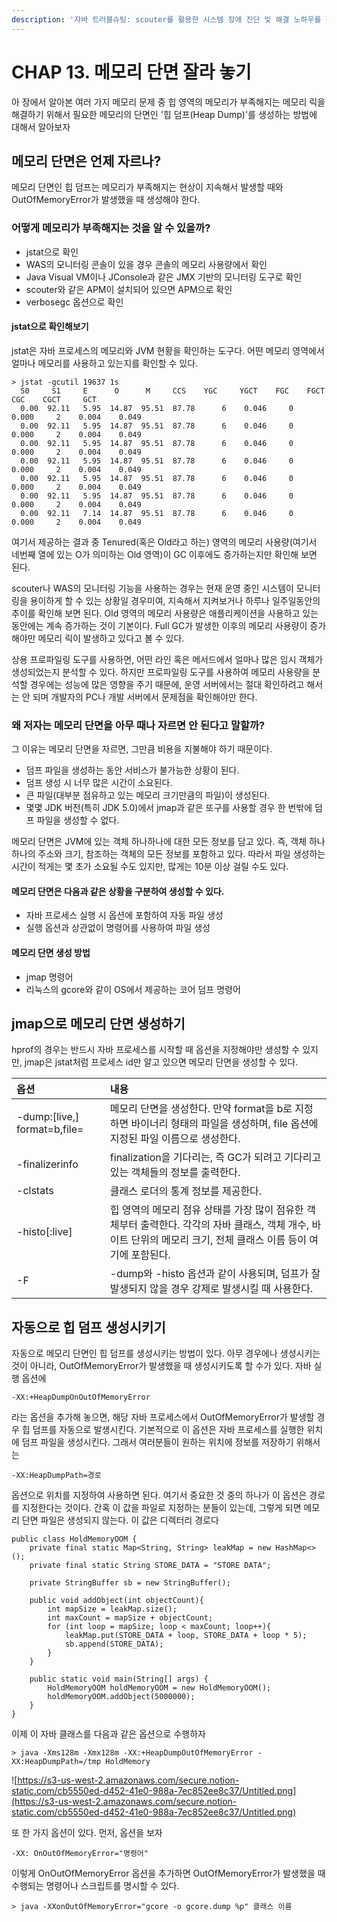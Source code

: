```yaml
---
description: '자바 트러블슈팅: scouter를 활용한 시스템 장애 진단 및 해결 노하우를 챕터 13을 요약한 내용입니다.'
---
```


# CHAP 13. 메모리 단면 잘라 놓기

아 장에서 알아본 여러 가지 메모리 문제 중 힙 영역의 메모리가 부족해지는 메모리 릭을 해결하기 위해서 필요한 메모리의 단면인 '힙 덤프\(Heap Dump\)'를 생성하는 방법에 대해서 알아보자

## 메모리 단면은 언제 자르나?

메모리 단면인 힙 덤프는 메모리가 부족해지는 현상이 지속해서 발생할 때와 OutOfMemoryError가 발생했을 때 생성해야 한다.

### 어떻게 메모리가 부족해지는 것을 알 수 있을까?

* jstat으로 확인
* WAS의 모니터링 콘솔이 있을 경우 콘솔의 메모리 사용량에서 확인
* Java Visual VM이나 JConsole과 같은 JMX 기반의 모니터링 도구로 확인
* scouter와 같은 APM이 설치되어 있으면 APM으로 확인
* verbosegc 옵션으로 확인

#### jstat으로 확인해보기

jstat은 자바 프로세스의 메모리와 JVM 현황을 확인하는 도구다. 어떤 메모리 영역에서 얼마나 메모리를 사용하고 있는지를 확인할 수 있다.

```text
> jstat -gcutil 19637 1s
  S0     S1     E      O      M     CCS    YGC     YGCT    FGC    FGCT    CGC    CGCT     GCT
  0.00  92.11   5.95  14.87  95.51  87.78      6    0.046     0    0.000     2    0.004    0.049
  0.00  92.11   5.95  14.87  95.51  87.78      6    0.046     0    0.000     2    0.004    0.049
  0.00  92.11   5.95  14.87  95.51  87.78      6    0.046     0    0.000     2    0.004    0.049
  0.00  92.11   5.95  14.87  95.51  87.78      6    0.046     0    0.000     2    0.004    0.049
  0.00  92.11   5.95  14.87  95.51  87.78      6    0.046     0    0.000     2    0.004    0.049
  0.00  92.11   5.95  14.87  95.51  87.78      6    0.046     0    0.000     2    0.004    0.049
  0.00  92.11   7.14  14.87  95.51  87.78      6    0.046     0    0.000     2    0.004    0.049
```

여기서 제공하는 결과 중 Tenured\(혹은 Old라고 하는\) 영역의 메모리 사용량\(여기서 네번째 열에 있는 O가 의미하는 Old 영역\)이 GC 이후에도 증가하는지만 확인해 보면 된다.

scouter나 WAS의 모니터링 기능을 사용하는 경우는 현재 운영 중인 시스템이 모니터링을 용이하게 할 수 있는 상황일 경우미여, 지속해서 지켜보거나 하루나 일주일동안의 추이를 확인해 보면 된다. Old 영역의 메모리 사용량은 애플리케이션을 사용하고 있는 동안에는 계속 증가하는 것이 기본이다. Full GC가 발생한 이후의 메모리 사용량이 증가해야만 메모리 릭이 발생하고 있다고 볼 수 있다.

상용 프로파일링 도구를 사용하면, 어떤 라인 혹은 메서드에서 얼마나 많은 임시 객체가 생성되었는지 분석할 수 있다. 하지만 프로파일링 도구를 사용하여 메모리 사용량을 분석할 경우에는 성능에 많은 영향을 주기 때문에, 운영 서버에서는 절대 확인하려고 해서는 안 되며 개발자의 PC나 개발 서버에서 문제점을 확인해야만 한다.

### 왜 저자는 메모리 단면을 아무 때나 자르면 안 된다고 말할까?

그 이유는 메모리 단면을 자르면, 그만큼 비용을 지불해야 하기 때문이다.

* 덤프 파일을 생성하는 동안 서비스가 불가능한 상황이 된다.
* 덤프 생성 시 너무 많은 시간이 소요된다.
* 큰 파일\(대부분 점유하고 있는 메모리 크기만큼의 파일\)이 생성된다.
* 몇몇 JDK 버전\(특히 JDK 5.0\)에서 jmap과 같은 또구를 사용할 경우 한 번밖에 덤프 파일을 생성할 수 없다.

메모리 단면은 JVM에 있는 객체 하나하나에 대한 모든 정보를 담고 있다. 즉, 객체 하나하나의 주소와 크기, 참조하는 객체의 모든 정보를 포함하고 있다. 따라서 파일 생성하는 시간이 적게는 몇 초가 소요될 수도 있지만, 많게는 10분 이상 걸릴 수도 있다.

#### 메모리 단면은 다음과 같은 상황을 구분하여 생성할 수 있다.

* 자바 프로세스 실행 시 옵션에 포함하여 자동 파일 생성
* 실행 옵션과 상관없이 명령어를 사용하여 파일 생성

#### 메모리 단면 생성 방법

* jmap 명령어
* 리눅스의 gcore와 같이 OS에서 제공하는 코어 덤프 명령어

## jmap으로 메모리 단면 생성하기

hprof의 경우는 반드시 자바 프로세스를 시작할 때 옵션을 지정해야만 생성할 수 있지만, jmap은 jstat처럼 프로세스 id만 알고 있으면 메모리 단면을 생성할 수 있다.

| 옵션 | 내용 |
| :--- | :--- |
| -dump:\[live,\] format=b,file= | 메모리 단면을 생성한다. 만약 format을 b로 지정하면 바이너리 형태의 파일을 생성하며, file 옵션에 지정된 파일 이름으로 생성한다. |
| -finalizerinfo | finalization을 기다리는, 즉 GC가 되려고 기다리고 있는 객체들의 정보를 출력한다. |
| -clstats | 클래스 로더의 통계 정보를 제공한다. |
| -histo\[:live\] | 힙 영역의 메모리 점유 상태를 가장 많이 점유한 객체부터 출력한다. 각각의 자바 클래스, 객체 개수, 바이트 단위의 메모리 크기, 전체 클래스 이름 등이 여기에 포함된다. |
| -F | -dump와 -histo 옵션과 같이 사용되며, 덤프가 잘 발생되지 않을 경우 강제로 발생시킬 때 사용한다. |

## 자동으로 힙 덤프 생성시키기

자동으로 메모리 단면인 힙 덤프를 생성시키는 방법이 있다. 아무 경우에나 생성시키는 것이 아니라, OutOfMemoryError가 발생했을 때 생성시키도록 할 수가 있다. 자바 실행 옵션에

```text
-XX:+HeapDumpOnOutOfMemoryError
```

라는 옵션을 추가해 놓으면, 해당 자바 프로세스에서 OutOfMemoryError가 발생할 경우 힙 덤프를 자동으로 발생시킨다. 기본적으로 이 옵션은 자바 프로세스를 실행한 위치에 덤프 파일을 생성시킨다. 그래서 여러분들이 원하는 위치에 정보를 저장하기 위해서는

```text
-XX:HeapDumpPath=경로
```

옵션으로 위치를 지정하여 사용하면 된다. 여기서 중요한 것 중의 하나가 이 옵션은 경로를 지정한다는 것이다. 간혹 이 값을 파일로 지정하는 분들이 있는데, 그렇게 되면 메모리 단면 파일은 생성되지 않는다. 이 값은 디렉터리 경로다

```text
public class HoldMemoryOOM {
    private final static Map<String, String> leakMap = new HashMap<>();
    private final static String STORE_DATA = "STORE DATA";

    private StringBuffer sb = new StringBuffer();

    public void addObject(int objectCount){
        int mapSize = leakMap.size();
        int maxCount = mapSize + objectCount;
        for (int loop = mapSize; loop < maxCount; loop++){
            leakMap.put(STORE_DATA + loop, STORE_DATA + loop * 5);
            sb.append(STORE_DATA);
        }
    }

    public static void main(String[] args) {
        HoldMemoryOOM holdMemoryOOM = new HoldMemoryOOM();
        holdMemoryOOM.addObject(5000000);
    }
}
```

이제 이 자바 클래스를 다음과 같은 옵션으로 수행하자

```text
> java -Xms128m -Xmx128m -XX:+HeapDumpOutOfMemoryError -XX:HeapDumpPath=/tmp HoldMemory
```

![https://s3-us-west-2.amazonaws.com/secure.notion-static.com/cb5550ed-d452-41e0-988a-7ec852ee8c37/Untitled.png](https://s3-us-west-2.amazonaws.com/secure.notion-static.com/cb5550ed-d452-41e0-988a-7ec852ee8c37/Untitled.png)

또 한 가지 옵션이 있다. 먼저, 옵션을 보자

```text
-XX: OnOutOfMemoryError="명령어"
```

이렇게 OnOutOfMemoryError 옵션을 추가하면 OutOfMemoryError가 발생했을 때 수행되는 명령어나 스크립트를 명시할 수 있다.

```text
> java -XXonOutOfMemoryError="gcore -o gcore.dump %p" 클래스 이름
```

